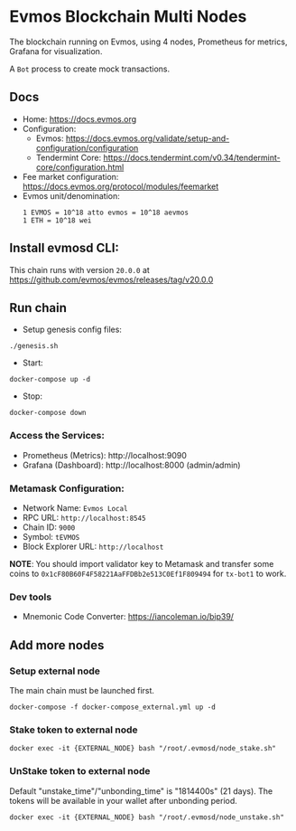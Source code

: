 # Evmos Blockchain Multi Nodes

The blockchain running on Evmos, using 4 nodes, Prometheus for metrics, Grafana for visualization. 

A `Bot` process to create mock transactions.

## Docs

- Home: https://docs.evmos.org
- Configuration: 
    - Evmos: https://docs.evmos.org/validate/setup-and-configuration/configuration
    - Tendermint Core: https://docs.tendermint.com/v0.34/tendermint-core/configuration.html
- Fee market configuration: https://docs.evmos.org/protocol/modules/feemarket
- Evmos unit/denomination:
  ```
  1 EVMOS = 10^18 atto evmos = 10^18 aevmos
  1 ETH = 10^18 wei
  ```

## Install evmosd CLI:

This chain runs with version `20.0.0` at https://github.com/evmos/evmos/releases/tag/v20.0.0

## Run chain

- Setup genesis config files:

```
./genesis.sh
```

- Start:

```
docker-compose up -d
```

- Stop:

```
docker-compose down
```

### Access the Services:
- Prometheus (Metrics): http://localhost:9090
- Grafana (Dashboard): http://localhost:8000 (admin/admin)

### Metamask Configuration:
- Network Name: `Evmos Local`
- RPC URL: `http://localhost:8545`
- Chain ID: `9000`
- Symbol: `tEVMOS`
- Block Explorer URL: `http://localhost`

**NOTE**: You should import validator key to Metamask and transfer some coins to `0x1cF80B60F4F58221AaFFDBb2e513C0Ef1F809494` for `tx-bot1` to work.

### Dev tools

- Mnemonic Code Converter: https://iancoleman.io/bip39/

## Add more nodes

### Setup external node

The main chain must be launched first.

```
docker-compose -f docker-compose_external.yml up -d
```

### Stake token to external node

```
docker exec -it {EXTERNAL_NODE} bash "/root/.evmosd/node_stake.sh"
```

### UnStake token to external node

Default "unstake_time"/"unbonding_time" is "1814400s" (21 days). The tokens will be available in your wallet after unbonding period.

```
docker exec -it {EXTERNAL_NODE} bash "/root/.evmosd/node_unstake.sh"
```